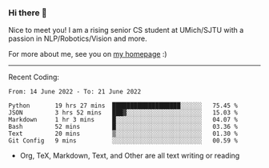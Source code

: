 ### Hi there 👋

Nice to meet you! I am a rising senior CS student at UMich/SJTU with a passion in NLP/Robotics/Vision and more. 

For more about me, see you on [my homepage](https://jiayipan.me) :)

---

Recent Coding:
<!--START_SECTION:waka-->

```text
From: 14 June 2022 - To: 21 June 2022

Python       19 hrs 27 mins  ███████████████████░░░░░░   75.45 %
JSON         3 hrs 52 mins   ███▓░░░░░░░░░░░░░░░░░░░░░   15.03 %
Markdown     1 hr 3 mins     █░░░░░░░░░░░░░░░░░░░░░░░░   04.07 %
Bash         52 mins         █░░░░░░░░░░░░░░░░░░░░░░░░   03.36 %
Text         20 mins         ▒░░░░░░░░░░░░░░░░░░░░░░░░   01.30 %
Git Config   9 mins          ░░░░░░░░░░░░░░░░░░░░░░░░░   00.59 %
```

<!--END_SECTION:waka-->
- Org, TeX, Markdown, Text, and Other are all text writing or reading
